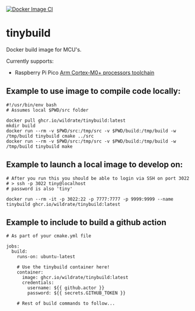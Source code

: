 [![Docker Image CI](https://github.com/wildrate/tinybuild/actions/workflows/docker-image.yml/badge.svg)](https://github.com/wildrate/tinybuild/actions/workflows/docker-image.yml)

# tinybuild

Docker build image for MCU's.

Currently supports:
 - Raspberry Pi Pico [Arm Cortex-M0+ processors toolchain](https://developer.arm.com/tools-and-software/open-source-software/developer-tools/gnu-toolchain/gnu-rm)

## Example to use image to compile code locally:
```
#!/usr/bin/env bash
# Assumes local $PWD/src folder

docker pull ghcr.io/wildrate/tinybuild:latest
mkdir build
docker run --rm -v $PWD/src:/tmp/src -v $PWD/build:/tmp/build -w /tmp/build tinybuild cmake ../src
docker run --rm -v $PWD/src:/tmp/src -v $PWD/build:/tmp/build -w /tmp/build tinybuild make
```

## Example to launch a local image to develop on:
```
# After you run this you should be able to login via SSH on port 3022
# > ssh -p 3022 tiny@localhost
# password is also 'tiny'
    
docker run --rm -it -p 3022:22 -p 7777:7777 -p 9999:9999 --name tinybuild ghcr.io/wildrate/tinybuild:latest
```

## Example to include to build a github action
```
# As part of your cmake.yml file

jobs:
  build:
    runs-on: ubuntu-latest
    
    # Use the tinybuild container here!
    container:
      image: ghcr.io/wildrate/tinybuild:latest
      credentials:
        username: ${{ github.actor }}
        password: ${{ secrets.GITHUB_TOKEN }}
        
    # Rest of build commands to follow...
```
